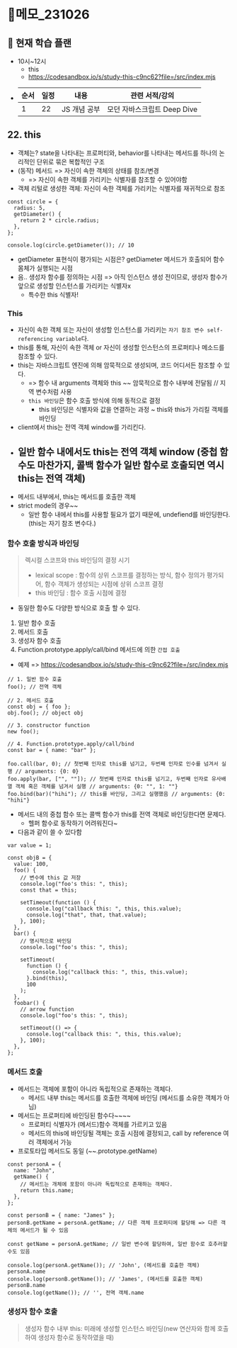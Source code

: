 # 📝메모\_231026

## 🔎 현재 학습 플랜

- 10시~12시
  - this
  - https://codesandbox.io/s/study-this-c9nc62?file=/src/index.mjs
- | 순서 | 일정 | 내용         | 관련 서적/강의              |
  | ---- | ---- | ------------ | --------------------------- |
  | 1    | 22   | JS 개념 공부 | 모던 자바스크립트 Deep Dive |

## 22. this

- 객체는? state을 나타내는 프로퍼티와, behavior를 나타내는 메서드를 하나의 논리적인 단위로 묶은 복합적인 구조
- (동작) 메서드 => 자신이 속한 객체의 상태를 참조/변경
  - => 자신이 속한 객체를 가리키는 식별자를 참조할 수 있어야함
- 객체 리털로 생성한 객체: 자신이 속한 객체를 가리키는 식별자를 재귀적으로 참조

```tsx
const circle = {
  radius: 5,
  getDiameter() {
    return 2 * circle.radius;
  },
};

console.log(circle.getDiameter()); // 10
```

- getDiameter 표현식이 평가되는 시점은? getDiameter 메서드가 호출되어 함수 몸체가 실행되는 시점
- 음.. 생성자 함수를 정의하는 시점 => 아직 인스턴스 생성 전이므로, 생성자 함수가 앞으로 생성할 인스턴스를 가리키는 식별자x
  - 특수한 this 식별자!

### This

- 자신이 속한 객체 또는 자신이 생성할 인스턴스를 가리키는 `자기 참조 변수 self-referencing variable`다.
- this를 통해, 자신이 속한 객체 or 자신이 생성할 인스턴스의 프로퍼티나 메소드를 참조할 수 있다.
- this는 자바스크립트 엔진에 의해 암묵적으로 생성되며, 코드 어디서든 참조할 수 있다.
  - => 함수 내 arguments 객체와 this ~~ 암묵적으로 함수 내부에 전달됨 // 지역 변수처럼 사용
  - `this 바인딩`은 함수 호출 방식에 의해 동적으로 결정
    - this 바인딩은 식별자와 값을 연결하는 과정 ~ this와 this가 가리킬 객체를 바인딩
- client에서 this는 전역 객체 window를 가리킨다.
- ## 일반 함수 내에서도 this는 전역 객체 window (중첩 함수도 마찬가지, 콜백 함수가 일반 함수로 호출되면 역시 this는 전역 객체)
- 메서드 내부에서, this는 메서드를 호출한 객체
- strict mode의 경우~~
  - 일반 함수 내에서 this를 사용할 필요가 없기 때문에, undefiend를 바인딩한다. (this는 자기 참조 변수다.)

### 함수 호출 방식과 바인딩

> 렉시컬 스코프와 this 바인딩의 결정 시기
>
> - lexical scope : 함수의 상위 스코프를 결정하는 방식, 함수 정의가 평가되어, 함수 객체가 생성되는 시점에 상위 스코프 결정
> - this 바인딩 : 함수 호출 시점에 결정

- 동일한 함수도 다양한 방식으로 호출 할 수 있다.

1. 일반 함수 호출
2. 메서드 호출
3. 생성자 함수 호출
4. Function.prototype.apply/call/bind 메서드에 의한 `간접 호출`

- 예제 => https://codesandbox.io/s/study-this-c9nc62?file=/src/index.mjs

```tsx
// 1. 일반 함수 호출
foo(); // 전역 객체

// 2. 메서드 호출
const obj = { foo };
obj.foo(); // object obj

// 3. constructor function
new foo();

// 4. Function.prototype.apply/call/bind
const bar = { name: "bar" };

foo.call(bar, 0); // 첫번째 인자로 this를 넘기고, 두번째 인자로 인수를 넘겨서 실행 // arguments: {0: 0}
foo.apply(bar, ["", ""]); // 첫번째 인자로 this를 넘기고, 두번째 인자로 유사배열 객체 혹은 객체를 넘겨서 실행 // arguments: {0: "", 1: ""}
foo.bind(bar)("hihi"); // this를 바인딩, 그리고 실행했음 // arguments: {0: "hihi"}
```

- 메서드 내의 중첩 함수 또는 콜백 함수가 this를 전역 객체로 바인딩한다면 문제다.
  - 헬퍼 함수로 동작하기 어려워진다~
- 다음과 같이 쓸 수 있다함

```tsx
var value = 1;

const objB = {
  value: 100,
  foo() {
    // 변수에 this 값 저장
    console.log("foo's this: ", this);
    const that = this;

    setTimeout(function () {
      console.log("callback this: ", this, this.value);
      console.log("that", that, that.value);
    }, 100);
  },
  bar() {
    // 명시적으로 바인딩
    console.log("foo's this: ", this);

    setTimeout(
      function () {
        console.log("callback this: ", this, this.value);
      }.bind(this),
      100
    );
  },
  foobar() {
    // arrow function
    console.log("foo's this: ", this);

    setTimeout(() => {
      console.log("callback this: ", this, this.value);
    }, 100);
  },
};
```

### 메서드 호출

- 메서드는 객체에 포함이 아니라 독립적으로 존재하는 객체다.
  - 메서드 내부 this는 메서드를 호출한 객체에 바인딩 (메서드를 소유한 객체가 아님)
- 메서드는 프로퍼티에 바인딩된 함수다~~~~
  - 프로퍼티 식별자가 (메서드)함수 객체를 가르키고 있음
  - 메서드의 this에 바인딩될 객체는 호출 시점에 결정되고, call by reference 여러 객체에서 가능
- 프로토타입 메서드도 동일 (~~.prototype.getName)

```tsx
const personA = {
  name: "John",
  getName() {
    // 메서드는 개체에 포함이 아니라 독립적으로 존재하는 객체다.
    return this.name;
  },
};

const personB = { name: "James" };
personB.getName = personA.getName; // 다른 객체 프로퍼티에 할당해 => 다른 객체의 메서드가 될 수 있음

const getName = personA.getName; // 일반 변수에 할당하여, 일반 함수로 호추러할 수도 있음

console.log(personA.getName()); // 'John', (메서드를 호출한 객체) personA.name
console.log(personB.getName()); // 'James', (메서드를 호출한 객체) personB.name
console.log(getName()); // '', 전역 객체.name
```

### 생성자 함수 호출

> 생성자 함수 내부 this: 미래에 생성할 인스턴스 바인딩(new 연산자와 함께 호출하여 생성자 함수로 동작하였을 때)
